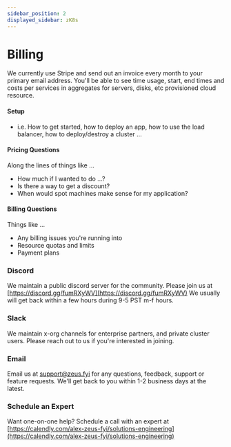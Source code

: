 ```yaml
---
sidebar_position: 2
displayed_sidebar: zK8s
---
```


# Billing

We currently use Stripe and send out an invoice every month to your primary email address. You'll be able to see time
usage, start, end times and costs per services in aggregates for servers, disks, etc provisioned cloud resource.

#### Setup

- i.e. How to get started, how to deploy an app, how to use the load balancer, how to deploy/destroy a cluster ...

#### Pricing Questions

Along the lines of things like ...

- How much if I wanted to do ...?
- Is there a way to get a discount?
- When would spot machines make sense for my application?

#### Billing Questions

Things like ...

- Any billing issues you're running into
- Resource quotas and limits
- Payment plans

### Discord

We maintain a public discord server for the community. Please join us
at [https://discord.gg/fumRXyWV](https://discord.gg/fumRXyWV)
We usually will get back within a few hours during 9-5 PST m-f hours.

### Slack

We maintain x-org channels for enterprise partners, and private cluster users. Please reach out to us if you're
interested in joining.

### Email

Email us at [support@zeus.fyi](mailto:) for any questions, feedback, support or feature requests. We'll get back to you
within 1-2 business days at the latest.

### Schedule an Expert

Want one-on-one help? Schedule a call with an expert
at [https://calendly.com/alex-zeus-fyi/solutions-engineering](https://calendly.com/alex-zeus-fyi/solutions-engineering)